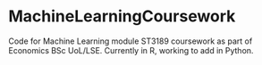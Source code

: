 # MachineLearningCoursework
Code for Machine Learning module ST3189 coursework as part of Economics BSc UoL/LSE. Currently in R, working to add in Python.
